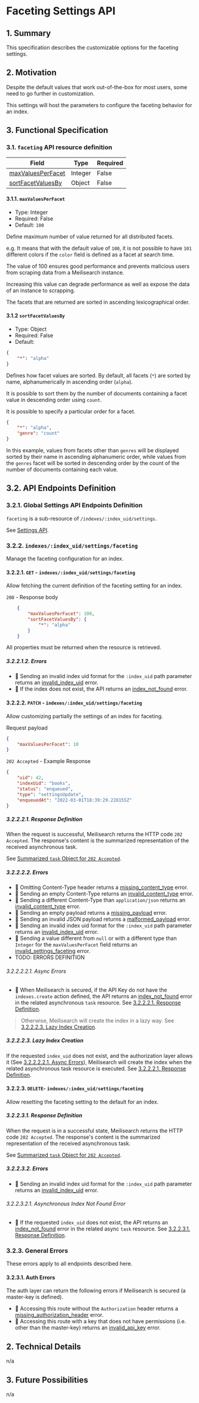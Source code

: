 # Faceting Settings API

## 1. Summary

This specification describes the customizable options for the faceting settings.

## 2. Motivation

Despite the default values that work out-of-the-box for most users, some need to go further in customization.

This settings will host the parameters to configure the faceting behavior for an index.

## 3. Functional Specification

### 3.1. `faceting` API resource definition

| Field                                            | Type            | Required |
|--------------------------------------------------|-----------------|----------|
| [maxValuesPerFacet](#311-maxValuesPerFacet)      | Integer         | False    |
| [sortFacetValuesBy](#312-sortFacetValuesBy)      | Object          | False    |

#### 3.1.1. `maxValuesPerFacet`

- Type: Integer
- Required: False
- Default: `100`

Define maximum number of value returned for all distributed facets.

e.g. It means that with the default value of `100`, it is not possible to have `101` different colors if the `color` field is defined as a facet at search time.

The value of 100 ensures good performance and prevents malicious users from scraping data from a Meilisearch instance.

Increasing this value can degrade performance as well as expose the data of an instance to scrapping.

The facets that are returned are sorted in ascending lexicographical order.

#### 3.1.2 `sortFacetValuesBy`

- Type: Object
- Required: False
- Default:

```json
{
    "*": "alpha"
}
```

Defines how facet values are sorted. By default, all facets (`*`) are sorted by name, alphanumerically in ascending order (`alpha`).

It is possible to sort them by the number of documents containing a facet value in descending order using `count`.

It is possible to specify a particular order for a facet.

```json
{
    "*": "alpha",
    "genre": "count"
}
```

In this example, values from facets other than `genres` will be displayed sorted by their name in ascending alphanumeric order, while values from the `genres` facet will be sorted in descending order by the count of the number of documents containing each value.

## 3.2. API Endpoints Definition

### 3.2.1. Global Settings API Endpoints Definition

`faceting` is a sub-resource of `/indexes/:index_uid/settings`.

See [Settings API](0123-settings-api.md).

### 3.2.2. `indexes/:index_uid/settings/faceting`

Manage the faceting configuration for an index.

#### 3.2.2.1. `GET` - `indexes/:index_uid/settings/faceting`

Allow fetching the current definition of the faceting setting for an index.

`200` - Response body

```json
    {
        "maxValuesPerFacet": 100,
        "sortFacetValuesBy": {
            "*": "alpha"
        }
    }
```

All properties must be returned when the resource is retrieved.

##### 3.2.2.1.2. Errors

- 🔴 Sending an invalid index uid format for the `:index_uid` path parameter returns an [invalid_index_uid](0061-error-format-and-definitions.md#invalid_index_uid) error.
- 🔴 If the index does not exist, the API returns an [index_not_found](0061-error-format-and-definitions.md#index_not_found) error.

#### 3.2.2.2. `PATCH` - `indexes/:index_uid/settings/faceting`

Allow customizing partially the settings of an index for faceting.

Request payload

```json
{
    "maxValuesPerFacet": 10
}
```

`202 Accepted` - Example Response

```json
{
    "uid": 42,
    "indexUid": "books",
    "status": "enqueued",
    "type": "settingsUpdate",
    "enqueuedAt": "2022-03-01T18:39:29.228155Z"
}
```

##### 3.2.2.2.1. Response Definition

When the request is successful, Meilisearch returns the HTTP code `202 Accepted`. The response's content is the summarized representation of the received asynchronous task.

See [Summarized `task` Object for `202 Accepted`](0060-tasks-api.md#summarized-task-object-for-202-accepted).

##### 3.2.2.2.2. Errors

- 🔴 Omitting Content-Type header returns a [missing_content_type](0061-error-format-and-definitions.md#missing_content_type) error.
- 🔴 Sending an empty Content-Type returns an [invalid_content_type](0061-error-format-and-definitions.md#invalid_content_type) error.
- 🔴 Sending a different Content-Type than `application/json` returns an [invalid_content_type](0061-error-format-and-definitions.md#invalid_content_type) error.
- 🔴 Sending an empty payload returns a [missing_payload](0061-error-format-and-definitions.md#missing_payload) error.
- 🔴 Sending an invalid JSON payload returns a [malformed_payload](0061-error-format-and-definitions.md#malformed_payload) error.
- 🔴 Sending an invalid index uid format for the `:index_uid` path parameter returns an [invalid_index_uid](0061-error-format-and-definitions.md#invalid_index_uid) error.
- 🔴 Sending a value different from `null` or with a different type than `Integer` for the `maxValuesPerFacet` field returns
an [invalid_settings_faceting](0061-error-format-and-definitions.md#invalid_settings_faceting) error.
- TODO: ERRORS DEFINITION

###### 3.2.2.2.2.1. Async Errors

- 🔴 When Meilisearch is secured, if the API Key do not have the `indexes.create` action defined, the API returns an [index_not_found](0061-error-format-and-definitions.md#index_not_found) error in the related asynchronous `task` resource. See [3.2.2.2.1. Response Definition](#32221-response-definition).

> Otherwise, Meilisearch will create the index in a lazy way. See [3.2.2.2.3. Lazy Index Creation](#32223-lazy-index-creation).

##### 3.2.2.2.3. Lazy Index Creation

If the requested `index_uid` does not exist, and the authorization layer allows it (See [3.2.2.2.2.1. Async Errors](#322221-async-errors)), Meilisearch will create the index when the related asynchronous task resource is executed. See [3.2.2.2.1. Response Definition](#32221-response-definition).

#### 3.2.2.3. `DELETE`- `indexes/:index_uid/settings/faceting`

Allow resetting the faceting setting to the default for an index.

##### 3.2.2.3.1. Response Definition

When the request is in a successful state, Meilisearch returns the HTTP code `202 Accepted`. The response's content is the summarized representation of the received asynchronous task.

See [Summarized `task` Object for `202 Accepted`](0060-tasks-api.md#summarized-task-object-for-202-accepted).

##### 3.2.2.3.2. Errors

- 🔴 Sending an invalid index uid format for the `:index_uid` path parameter returns an [invalid_index_uid](0061-error-format-and-definitions.md#invalid_index_uid) error.

###### 3.2.2.3.2.1. Asynchronous Index Not Found Error

- 🔴 If the requested `index_uid` does not exist, the API returns an [index_not_found](0061-error-format-and-definitions.md#index_not_found) error in the related async `task` resource. See [3.2.2.3.1. Response Definition](#32231-response-definition).

### 3.2.3. General Errors

These errors apply to all endpoints described here.

#### 3.2.3.1. Auth Errors

The auth layer can return the following errors if Meilisearch is secured (a master-key is defined).

- 🔴 Accessing this route without the `Authorization` header returns a [missing_authorization_header](0061-error-format-and-definitions.md#missing_authorization_header) error.
- 🔴 Accessing this route with a key that does not have permissions (i.e. other than the master-key) returns an [invalid_api_key](0061-error-format-and-definitions.md#invalid_api_key) error.

## 2. Technical Details
n/a

## 3. Future Possibilities
n/a
